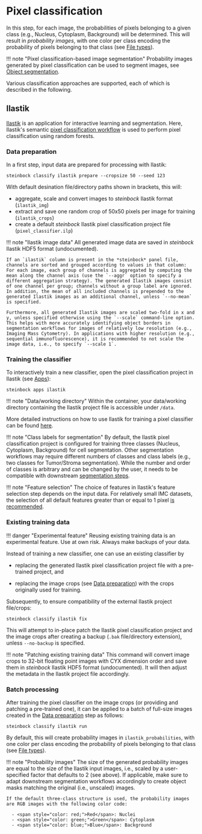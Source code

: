 # Pixel classification

In this step, for each image, the probabilities of pixels belonging to a given class (e.g., Nucleus, Cytoplasm, Background) will be determined. This will result in *probability images*, with one color per class encoding the probability of pixels belonging to that class (see [File types](../specs/file-types.md#probabilities)).

!!! note "Pixel classification-based image segmentation"
    Probability images generated by pixel classification can be used to segment images, see [Object segmentation](segmentation.md).

Various classification approaches are supported, each of which is described in the following.

## Ilastik

[Ilastik](https://www.ilastik.org) is an application for interactive learning and segmentation. Here, Ilastik's semantic [pixel classification workflow](https://www.ilastik.org/documentation/pixelclassification/pixelclassification) is used to perform pixel classification using random forests.

### Data preparation

In a first step, input data are prepared for processing with Ilastik:

    steinbock classify ilastik prepare --cropsize 50 --seed 123

With default desination file/directory paths shown in brackets, this will:

  - aggregate, scale and convert images to *steinbock* Ilastik format (`ilastik_img`)
  - extract and save one random crop of 50x50 pixels per image for training (`ilastik_crops`)
  - create a default *steinbock* Ilastik pixel classification project file (`pixel_classifier.ilp`)

!!! note "Ilastik image data"
    All generated image data are saved in *steinbock* Ilastik HDF5 format (undocumented). 
    
    If an `ilastik` column is present in the *steinbock* panel file, channels are sorted and grouped according to values in that column: For each image, each group of channels is aggregated by computing the mean along the channel axis (use the `--aggr` option to specify a different aggregation strategy). The generated Ilastik images consist of one channel per group; channels without a group label are ignored. In addition, the mean of all included channels is prepended to the generated Ilastik images as an additional channel, unless `--no-mean` is specified.
    
    Furthermore, all generated Ilastik images are scaled two-fold in x and y, unless specified otherwise using the `--scale` command-line option. This helps with more accurately identifying object borders in segmentation workflows for images of relatively low resolution (e.g., Imaging Mass Cytometry). In applications with higher resolution (e.g., sequential immunofluorescence), it is recommended to not scale the image data, i.e., to specify `--scale 1`.

### Training the classifier

To interactively train a new classifier, open the pixel classification project in Ilastik (see [Apps](apps.md#ilastik)):

    steinbock apps ilastik

!!! note "Data/working directory"
    Within the container, your data/working directory containing the Ilastik project file is accessible under `/data`.

More detailed instructions on how to use Ilastik for training a pixel classifier can be found [here](https://www.ilastik.org/documentation/pixelclassification/pixelclassification).

!!! note "Class labels for segmentation"
    By default, the Ilastik pixel classification project is configured for training three classes (Nucleus, Cytoplasm, Background) for cell segmentation. Other segmentation workflows may require different numbers of classes and class labels (e.g., two classes for Tumor/Stroma segmentation). While the number and order of classes is arbitrary and can be changed by the user, it needs to be compatible with downstream [segmentation steps](segmentation.md).

!!! note "Feature selection"
    The choice of features in Ilastik's feature selection step depends on the input data. For relatively small IMC datasets, the selection of all default features greater than or equal to 1 pixel [is recommended](https://github.com/BodenmillerGroup/ImcSegmentationPipeline/blob/main/scripts/imc_preprocessing.ipynb).

### Existing training data

!!! danger "Experimental feature"
    Reusing existing training data is an experimental feature. Use at own risk. Always make backups of your data.

Instead of training a new classifier, one can use an existing classifier by

  - replacing the generated Ilastik pixel classification project file with a pre-trained project, and

  - replacing the image crops (see [Data preparation](#data-preparation)) with the crops originally used for training.

Subsequently, to ensure compatibility of the external Ilastik project file/crops:

    steinbock classify ilastik fix

This will attempt to in-place patch the Ilastik pixel classification project and the image crops after creating a backup (`.bak` file/directory extension), unless `--no-backup` is specified.

!!! note "Patching existing training data"
    This command will convert image crops to 32-bit floating point images with CYX dimension order and save them in *steinbock* Ilastik HDF5 format (undocumented). It will then adjust the metadata in the Ilastik project file accordingly.

### Batch processing

After training the pixel classifier on the image crops (or providing and patching a pre-trained one), it can be applied to a batch of full-size images created in the [Data preparation](#data-preparation) step as follows:

    steinbock classify ilastik run

By default, this will create probability images in `ilastik_probabilities`, with one color per class encoding the probability of pixels belonging to that class (see [File types](../specs/file-types.md#probabilities)).

!!! note "Probability images"
    The size of the generated probability images are equal to the size of the Ilastik input images, i.e., scaled by a user-specified factor that defaults to 2 (see above). If applicable, make sure to adapt downstream segmentation workflows accordingly to create object masks matching the original (i.e., unscaled) images.

    If the default three-class structure is used, the probability images are RGB images with the following color code:

      - <span style="color: red;">Red</span>: Nuclei
      - <span style="color: green;">Green</span>: Cytoplasm
      - <span style="color: blue;">Blue</span>: Background
